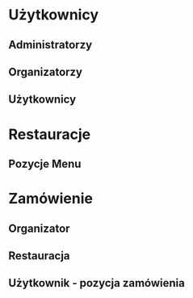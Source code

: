 # Użytkownicy
## Administratorzy
## Organizatorzy
## Użytkownicy

# Restauracje
## Pozycje Menu

# Zamówienie
## Organizator
## Restauracja
## Użytkownik - pozycja zamówienia 